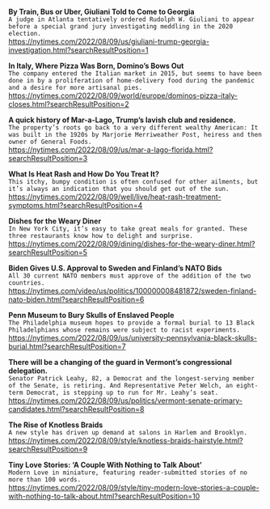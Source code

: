 **By Train, Bus or Uber, Giuliani Told to Come to Georgia**\
`A judge in Atlanta tentatively ordered Rudolph W. Giuliani to appear before a special grand jury investigating meddling in the 2020 election.`\
https://nytimes.com/2022/08/09/us/giuliani-trump-georgia-investigation.html?searchResultPosition=1

**In Italy, Where Pizza Was Born, Domino’s Bows Out**\
`The company entered the Italian market in 2015, but seems to have been done in by a proliferation of home-delivery food during the pandemic and a desire for more artisanal pies.`\
https://nytimes.com/2022/08/09/world/europe/dominos-pizza-italy-closes.html?searchResultPosition=2

**A quick history of Mar-a-Lago, Trump’s lavish club and residence.**\
`The property’s roots go back to a very different wealthy American: It was built in the 1920s by Marjorie Merriweather Post, heiress and then owner of General Foods.`\
https://nytimes.com/2022/08/09/us/mar-a-lago-florida.html?searchResultPosition=3

**What Is Heat Rash and How Do You Treat It?**\
`This itchy, bumpy condition is often confused for other ailments, but it’s always an indication that you should get out of the sun.`\
https://nytimes.com/2022/08/09/well/live/heat-rash-treatment-symptoms.html?searchResultPosition=4

**Dishes for the Weary Diner**\
`In New York City, it’s easy to take great meals for granted. These three restaurants know how to delight and surprise.`\
https://nytimes.com/2022/08/09/dining/dishes-for-the-weary-diner.html?searchResultPosition=5

**Biden Gives U.S. Approval to Sweden and Finland’s NATO Bids**\
`All 30 current NATO members must approve of the addition of the two countries.`\
https://nytimes.com/video/us/politics/100000008481872/sweden-finland-nato-biden.html?searchResultPosition=6

**Penn Museum to Bury Skulls of Enslaved People**\
`The Philadelphia museum hopes to provide a formal burial to 13 Black Philadelphians whose remains were subject to racist experiments.`\
https://nytimes.com/2022/08/09/us/university-pennsylvania-black-skulls-burial.html?searchResultPosition=7

**There will be a changing of the guard in Vermont’s congressional delegation.**\
`Senator Patrick Leahy, 82, a Democrat and the longest-serving member of the Senate, is retiring. And Representative Peter Welch, an eight-term Democrat, is stepping up to run for Mr. Leahy’s seat.`\
https://nytimes.com/2022/08/09/us/politics/vermont-senate-primary-candidates.html?searchResultPosition=8

**The Rise of Knotless Braids**\
`A new style has driven up demand at salons in Harlem and Brooklyn.`\
https://nytimes.com/2022/08/09/style/knotless-braids-hairstyle.html?searchResultPosition=9

**Tiny Love Stories: ‘A Couple With Nothing to Talk About’**\
`Modern Love in miniature, featuring reader-submitted stories of no more than 100 words.`\
https://nytimes.com/2022/08/09/style/tiny-modern-love-stories-a-couple-with-nothing-to-talk-about.html?searchResultPosition=10

